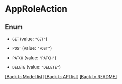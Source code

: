 # AppRoleAction

## Enum


* `GET` (value: `"GET"`)

* `POST` (value: `"POST"`)

* `PATCH` (value: `"PATCH"`)

* `DELETE` (value: `"DELETE"`)


[[Back to Model list]](../README.md#documentation-for-models) [[Back to API list]](../README.md#documentation-for-api-endpoints) [[Back to README]](../README.md)


